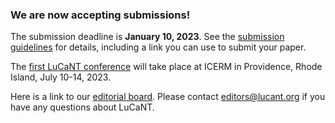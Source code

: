 <h3>We are now accepting submissions!</h3>

<p>The submission deadline is <b>January 10, 2023</b>.  See the <a href="https://lucant.org/submissions/">submission guidelines</a> for details, including a link you can use to submit your paper.

<p>The <a href="https://icerm.brown.edu/events/sc-23-lucant/">first LuCaNT conference</a> will take place at ICERM in Providence, Rhode Island, July 10-14, 2023.</p>

<p>Here is a link to our <a href="https://lucant.org/editors/">editorial board</a>.  Please contact <a href="mailto:editors@lucant.org">editors@lucant.org</a> if you have any questions about LuCaNT.</p>
